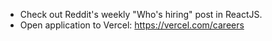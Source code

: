* Check out Reddit's weekly "Who's hiring" post in ReactJS.
* Open application to Vercel: https://vercel.com/careers